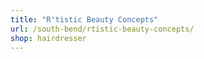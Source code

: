 ```yaml
---
title: "R'tistic Beauty Concepts"
url: /south-bend/rtistic-beauty-concepts/
shop: hairdresser
---
```


